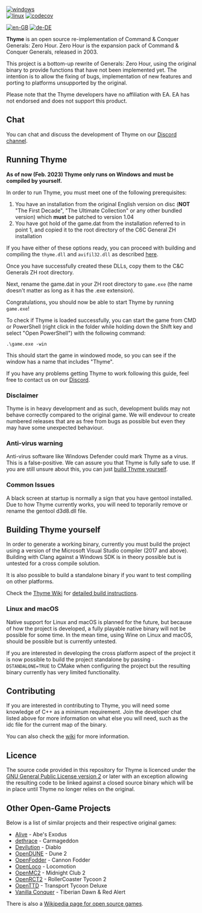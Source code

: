 [![windows](https://github.com/TheAssemblyArmada/Thyme/workflows/windows/badge.svg)](https://github.com/TheAssemblyArmarda/Thyme/actions)  
[![linux](https://github.com/TheAssemblyArmada/Thyme/workflows/linux/badge.svg)](https://github.com/TheAssemblyArmarda/Thyme/actions)
[![codecov](https://codecov.io/gh/TheAssemblyArmada/Thyme/branch/develop/graph/badge.svg)](https://codecov.io/gh/TheAssemblyArmada/Thyme)

[![en-GB](https://img.shields.io/badge/lang-en--GB-green.svg)](https://github.com/TheAssemblyArmada/Thyme/README.md)
[![de-DE](https://img.shields.io/badge/lang-de--DE-green.svg)](https://github.com/TheAssemblyArmada/Thyme/README.de-DE.md)

**Thyme** is an open source re-implementation of Command & Conquer Generals: Zero Hour.
Zero Hour is the expansion pack of Command & Conquer Generals, released in 2003.

This project is a bottom-up rewrite of Generals: Zero Hour,
using the original binary to provide functions that have not been implemented yet.
The intention is to allow the fixing of bugs, implementation of new
features and porting to platforms unsupported by the original.

Please note that the Thyme developers have no affiliation with EA.
EA has not endorsed and does not support this product.

## Chat

You can chat and discuss the development of Thyme on our [Discord channel](https://discord.gg/UnWK2Tw).

## Running Thyme


**As of now (Feb. 2023) Thyme only runs on Windows and must be compiled by yourself.**

In order to run Thyme, you must meet one of the following prerequisites:

1. You have an installation from the original English version on disc (**NOT** "The First Decade", 
"The Ultimate Collection" or any other bundled version) which **must** be patched to version 1.04
2. You have got hold of the game.dat from the installation referred to in point 1, and copied it to the root directory 
of the C6C General ZH installation

If you have either of these options ready, you can proceed with building and compiling the `thyme.dll` and 
`avifil32.dll` as described [here](#building-thyme-yourself).

Once you have successfully created these DLLs, copy them to the C&C Generals ZH root directory.

Next, rename the game.dat in your ZH root directory to `game.exe` (the name doesn't matter as long as it has the .exe 
extension).

Congratulations, you should now be able to start Thyme by running `game.exe`!

To check if Thyme is loaded successfully, you can start the game from CMD or PowerShell 
(right click in the folder while holding down the Shift key and select "Open PowerShell") with the following command:

`.\game.exe -win`

This should start the game in windowed mode, so you can see if the window has a name that includes "Thyme".


If you have any problems getting Thyme to work following this guide, feel free to contact us on our [Discord](#Chat).

### Disclaimer

Thyme is in heavy development and as such, development builds may not behave correctly compared to the original game. We will endevour to create numbered releases that are as free from bugs as possible but even they may have some unexpected behaviour.

### Anti-virus warning

Anti-virus software like Windows Defender could mark Thyme as a virus. This is a false-positive. We can assure you that Thyme is fully safe to use. If you are still unsure about this, you can just [build Thyme yourself](#building-thyme-yourself).

### Common Issues

A black screen at startup is normally a sign that you have gentool installed. Due to how Thyme currently works, you will need to teporarily remove or rename the gentool d3d8.dll file.

## Building Thyme yourself

In order to generate a working binary, currently you must build the project using
a version of the Microsoft Visual Studio compiler (2017 and above). Building with Clang against a Windows SDK is in theory
possible but is untested for a cross compile solution.

It is also possible to build a standalone binary if you want to test compiling on other platforms.

Check the [Thyme Wiki](https://github.com/TheAssemblyArmada/Thyme/wiki) for [detailed build instructions](https://github.com/TheAssemblyArmada/Thyme/wiki/Compiling-Thyme).

### Linux and macOS

Native support for Linux and macOS is planned for the future, but because of how
the project is developed, a fully playable native binary will not be possible for some time.
In the mean time, using Wine on Linux and macOS, should be possible but
is currently untested.

If you are interested in developing the cross platform aspect of the project
it is now possible to build the project standalone by passing ```-DSTANDALONE=TRUE``` to CMake when configuring the project
but the resulting binary currently has very limited functionality.

## Contributing

If you are interested in contributing to Thyme, you will need some knowledge of C++
as a minimum requirement. Join the developer chat listed above for more information on
what else you will need, such as the idc file for the current map of the binary.

You can also check the [wiki](https://github.com/TheAssemblyArmada/Thyme/wiki) for more information.

## Licence

The source code provided in this repository for
Thyme is licenced under the [GNU General Public License version 2](https://www.gnu.org/licenses/old-licenses/gpl-2.0.html)
or later with an exception allowing the resulting code to be linked against a closed source
binary which will be in place until Thyme no longer relies on the original.

## Other Open-Game Projects

Below is a list of similar projects and their respective original games:

 * [Alive](https://github.com/AliveTeam/alive_reversing) - Abe's Exodus
 * [dethrace](https://github.com/jeff-1amstudios/dethrace) - Carmageddon
 * [Devilution](https://github.com/diasurgical/devilution) - Diablo
 * [OpenDUNE](https://github.com/OpenDUNE/OpenDUNE) - Dune 2
 * [OpenFodder](https://github.com/OpenFodder/openfodder) - Cannon Fodder
 * [OpenLoco](https://github.com/OpenLoco/OpenLoco) - Locomotion 
 * [OpenMC2](https://github.com/LRFLEW/OpenMC2) - Midnight Club 2
 * [OpenRCT2](https://github.com/OpenRCT2/OpenRCT2) - RollerCoaster Tycoon 2
 * [OpenTTD](https://www.openttd.org) - Transport Tycoon Deluxe
 * [Vanilla Conquer](https://github.com/TheAssemblyArmada/Vanilla-Conquer) - Tiberian Dawn & Red Alert

There is also a [Wikipedia page for open source games](https://en.wikipedia.org/wiki/List_of_open-source_video_games).

